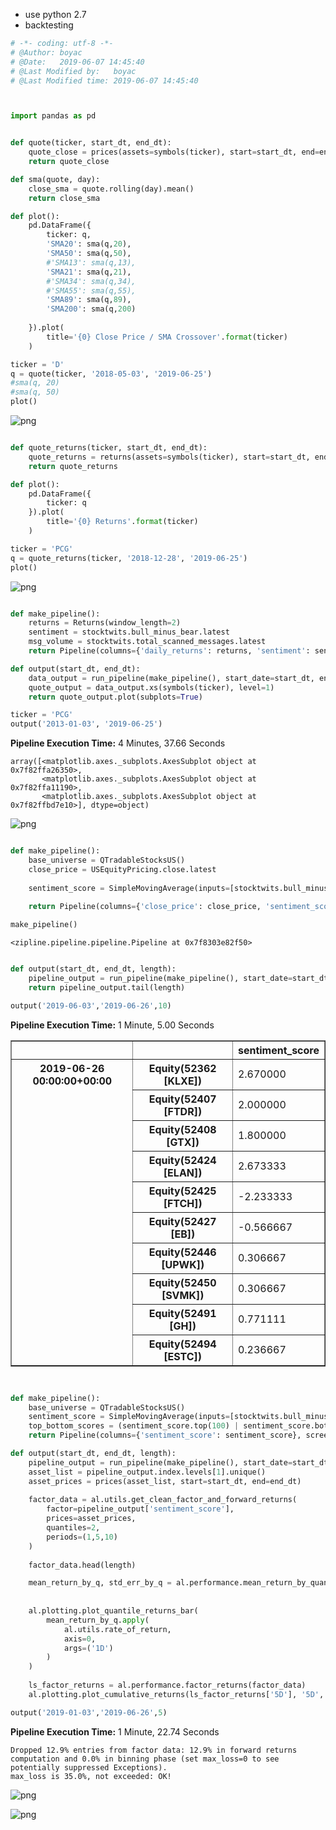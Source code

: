 - use python 2.7
- backtesting


```python
# -*- coding: utf-8 -*-
# @Author: boyac
# @Date:   2019-06-07 14:45:40
# @Last Modified by:   boyac
# @Last Modified time: 2019-06-07 14:45:40



import pandas as pd


def quote(ticker, start_dt, end_dt):
    quote_close = prices(assets=symbols(ticker), start=start_dt, end=end_dt)
    return quote_close

def sma(quote, day):
    close_sma = quote.rolling(day).mean()
    return close_sma

def plot():
    pd.DataFrame({   
        ticker: q,
        'SMA20': sma(q,20),
        'SMA50': sma(q,50),
        #'SMA13': sma(q,13),
        'SMA21': sma(q,21),
        #'SMA34': sma(q,34),
        #'SMA55': sma(q,55),
        'SMA89': sma(q,89),
        'SMA200': sma(q,200)
        
    }).plot(
        title='{0} Close Price / SMA Crossover'.format(ticker)
    )

```


```python
ticker = 'D'
q = quote(ticker, '2018-05-03', '2019-06-25')
#sma(q, 20)
#sma(q, 50)
plot()

```


![png](output_1_0.png)



```python

def quote_returns(ticker, start_dt, end_dt):
    quote_returns = returns(assets=symbols(ticker), start=start_dt, end=end_dt)
    return quote_returns

def plot():
    pd.DataFrame({   
        ticker: q
    }).plot(
        title='{0} Returns'.format(ticker)
    )

```


```python
ticker = 'PCG'
q = quote_returns(ticker, '2018-12-28', '2019-06-25')
plot()
```


![png](output_3_0.png)



```python

def make_pipeline():
    returns = Returns(window_length=2)
    sentiment = stocktwits.bull_minus_bear.latest
    msg_volume = stocktwits.total_scanned_messages.latest
    return Pipeline(columns={'daily_returns': returns, 'sentiment': sentiment, 'msg_volume': msg_volume})

def output(start_dt, end_dt):
    data_output = run_pipeline(make_pipeline(), start_date=start_dt, end_date=end_dt)
    quote_output = data_output.xs(symbols(ticker), level=1)
    return quote_output.plot(subplots=True)
```


```python
ticker = 'PCG'
output('2013-01-03', '2019-06-25')
```


    



<b>Pipeline Execution Time:</b> 4 Minutes, 37.66 Seconds





    array([<matplotlib.axes._subplots.AxesSubplot object at 0x7f82ffa26350>,
           <matplotlib.axes._subplots.AxesSubplot object at 0x7f82ffa11190>,
           <matplotlib.axes._subplots.AxesSubplot object at 0x7f82ffbd7e10>], dtype=object)




![png](output_5_3.png)



```python

def make_pipeline():
    base_universe = QTradableStocksUS()
    close_price = USEquityPricing.close.latest
    
    sentiment_score = SimpleMovingAverage(inputs=[stocktwits.bull_minus_bear], window_length=3)
    
    return Pipeline(columns={'close_price': close_price, 'sentiment_score': sentiment_score}, screen=base_universe)


```


```python
make_pipeline()
```




    <zipline.pipeline.pipeline.Pipeline at 0x7f8303e82f50>




```python

def output(start_dt, end_dt, length):
    pipeline_output = run_pipeline(make_pipeline(), start_date=start_dt, end_date=end_dt)
    return pipeline_output.tail(length)
```


```python
output('2019-06-03','2019-06-26',10)
```


    



<b>Pipeline Execution Time:</b> 1 Minute, 5.00 Seconds





<div>
<table border="1" class="dataframe">
  <thead>
    <tr style="text-align: right;">
      <th></th>
      <th></th>
      <th>sentiment_score</th>
    </tr>
  </thead>
  <tbody>
    <tr>
      <th rowspan="10" valign="top">2019-06-26 00:00:00+00:00</th>
      <th>Equity(52362 [KLXE])</th>
      <td>2.670000</td>
    </tr>
    <tr>
      <th>Equity(52407 [FTDR])</th>
      <td>2.000000</td>
    </tr>
    <tr>
      <th>Equity(52408 [GTX])</th>
      <td>1.800000</td>
    </tr>
    <tr>
      <th>Equity(52424 [ELAN])</th>
      <td>2.673333</td>
    </tr>
    <tr>
      <th>Equity(52425 [FTCH])</th>
      <td>-2.233333</td>
    </tr>
    <tr>
      <th>Equity(52427 [EB])</th>
      <td>-0.566667</td>
    </tr>
    <tr>
      <th>Equity(52446 [UPWK])</th>
      <td>0.306667</td>
    </tr>
    <tr>
      <th>Equity(52450 [SVMK])</th>
      <td>0.306667</td>
    </tr>
    <tr>
      <th>Equity(52491 [GH])</th>
      <td>0.771111</td>
    </tr>
    <tr>
      <th>Equity(52494 [ESTC])</th>
      <td>0.236667</td>
    </tr>
  </tbody>
</table>
</div>




```python


def make_pipeline():
    base_universe = QTradableStocksUS()
    sentiment_score = SimpleMovingAverage(inputs=[stocktwits.bull_minus_bear],window_length=3)
    top_bottom_scores = (sentiment_score.top(100) | sentiment_score.bottom(100))
    return Pipeline(columns={'sentiment_score': sentiment_score}, screen=base_universe & top_bottom_scores)

def output(start_dt, end_dt, length):
    pipeline_output = run_pipeline(make_pipeline(), start_date=start_dt, end_date=end_dt)
    asset_list = pipeline_output.index.levels[1].unique()
    asset_prices = prices(asset_list, start=start_dt, end=end_dt)
    
    factor_data = al.utils.get_clean_factor_and_forward_returns(
        factor=pipeline_output['sentiment_score'],
        prices=asset_prices,
        quantiles=2,
        periods=(1,5,10)
    )
    
    factor_data.head(length)

    mean_return_by_q, std_err_by_q = al.performance.mean_return_by_quantile(factor_data)
    
    
    al.plotting.plot_quantile_returns_bar(
        mean_return_by_q.apply(
            al.utils.rate_of_return,
            axis=0,
            args=('1D')
        )
    )
    
    ls_factor_returns = al.performance.factor_returns(factor_data) 
    al.plotting.plot_cumulative_returns(ls_factor_returns['5D'], '5D', freq=pd.tseries.offsets.BDay());
```


```python
output('2019-01-03','2019-06-26',5)
```


    



<b>Pipeline Execution Time:</b> 1 Minute, 22.74 Seconds


    Dropped 12.9% entries from factor data: 12.9% in forward returns computation and 0.0% in binning phase (set max_loss=0 to see potentially suppressed Exceptions).
    max_loss is 35.0%, not exceeded: OK!



![png](output_11_3.png)



![png](output_11_4.png)



```python

```
